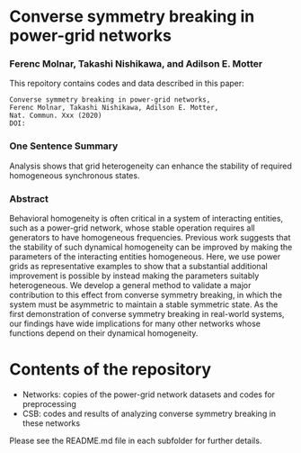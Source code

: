 # Converse symmetry breaking in power-grid networks
### Ferenc Molnar, Takashi Nishikawa, and Adilson E. Motter

This repoitory contains codes and data described in this paper:
```
Converse symmetry breaking in power-grid networks,
Ferenc Molnar, Takashi Nishikawa, Adilson E. Motter,
Nat. Commun. Xxx (2020)
DOI:
```

### One Sentence Summary
Analysis shows that grid heterogeneity can enhance the stability of required homogeneous synchronous states.

### Abstract
Behavioral homogeneity is often critical in a system of interacting entities, such
as a power-grid network, whose stable operation requires all generators to
have homogeneous frequencies. Previous work suggests that the stability of
such dynamical homogeneity can be improved by making the parameters of
the interacting entities homogeneous. Here, we use power grids as representative
examples to show that a substantial additional improvement is possible by
instead making the parameters suitably heterogeneous. We develop a general
method to validate a major contribution to this effect from converse symmetry
breaking, in which the system must be asymmetric to maintain a stable
symmetric state. As the first demonstration of converse symmetry breaking in
real-world systems, our findings have wide implications for many other networks
whose functions depend on their dynamical homogeneity.

# Contents of the repository
- Networks: copies of the power-grid network datasets and codes for preprocessing
- CSB: codes and results of analyzing converse symmetry breaking in these networks

Please see the README.md file in each subfolder for further details.
